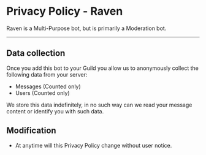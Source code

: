 # Privacy Policy - Raven

Raven is a Multi-Purpose bot, but is primarily a Moderation bot.

---

## Data collection

Once you add this bot to your Guild you allow us to anonymously collect the following data from your server:

- Messages (Counted only)
- Users (Counted only)

We store this data indefinitely, in no such way can we read your message content or identify you with such data.

## Modification

- At anytime will this Privacy Policy change without user notice.

